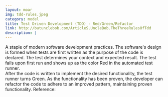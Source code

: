 ```yaml
---
layout: moar
img: tdd-rules.jpeg
category: model
title: Test Driven Development (TDD) - Red/Green/Refactor
link: http://butunclebob.com/ArticleS.UncleBob.TheThreeRulesOfTdd
description: |
---
```

A staple of modern software development practices.  The software's design is formed when tests are first written as the purpose of the code is declared.
The test determines your context and expected result.  The test fails upon first run and shows up as the color Red in the automated test runner.  
After the code is written to implement the desired functionality, the test runner turns Green.
As the functionality has been proven, the developer can refactor the code to adhere to an improved pattern, maintaining proven functionality.
Reference:
